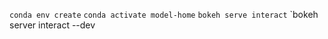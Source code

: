 `conda env create`
`conda activate model-home`
`bokeh serve interact` 
`bokeh server interact --dev 
